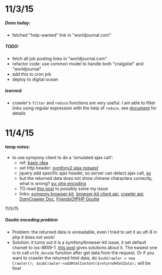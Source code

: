 11/3/15
=======

##### Done today:
*	fetched "help-wanted" link in "worldjournal.com"

##### TODO:
*	fetch all job posting links in "worldjournal.com"
*	refactor code: use common model to handle both "craigslist" and "worldjournal"
*	add this to cron job
*	deploy to digital ocean


##### learned:
*	crawler's `filter` and `reduce` functions are very useful. I am able to filter links using regular expression with the help of `reduce`. see [document](http://symfony.com/doc/current/components/dom_crawler.html) for details


11/4/15
=======

#### temp notes:
*	to use sympony client to do a 'simulated ajax call':
	-	ref: [basic idea](http://zrashwani.com/simple-web-spider-php-goutte/#.Vjn6gY9Viko) 
	-	set http header: [symfony2 ajax request](http://stackoverflow.com/questions/9400233/testing-ajax-xmlhttprequest-pages-functionally-in-symfony2)
	-	jquery add specific ajax header, so server can detect ajax call, [so](http://stackoverflow.com/questions/3124636/detect-ajax-calling-url)
	-	but the returned data does not show chinese characters correctly, what is wrong? [so: php encoding](http://stackoverflow.com/questions/8548932/chinese-chars-php-encoding)
	-	TO read [this post](http://www.phpwact.org/php/i18n/charsets) to possibly solve my issue
	-	links: [sympony browser-kit](https://github.com/symfony/browser-kit), [browser-kit client api](http://api.symfony.com/2.0/Symfony/Component/BrowserKit/Client.html), [crawler api](http://api.symfony.com/2.5/Symfony/Component/DomCrawler/Crawler.html), [DomCrawler Doc](http://symfony.com/doc/current/components/dom_crawler.html), [FriendsOfPHP Goutte](https://github.com/FriendsOfPHP/Goutte)


11/5/15

##### Goutte encoding problem
*	Problem: the returned data is unreadable, even I tried to set it as utf-8 in php it does not work!
*	Solution: it turns out it is a symfony/browser-kit issue, it set default charset to ios-8859-1. [this post](http://stackoverflow.com/questions/18782332/can-goutte-guzzle-be-forced-into-utf-8-mode) gives solutions about it. The easiest one is to call `utf8_decode` function after get data from the request. 
Or if you want to crawler the returned html data, do `$subCrawler = new Crawler(); $subCrawler->addHtmlContent($returndHtmlData);` will be fine!